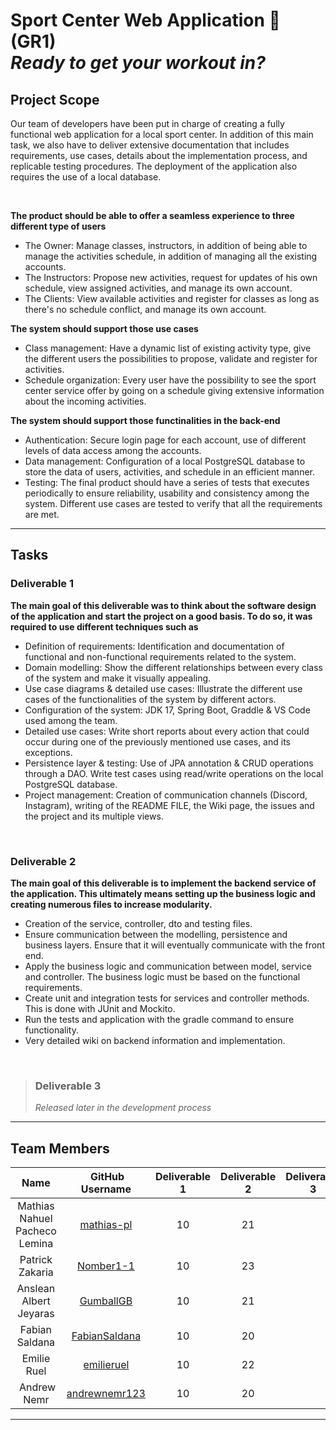 # Sport Center Web Application 💪 (GR1) <br> _Ready to get your workout in?_

## Project Scope
Our team of developers have been put in charge of creating a fully functional web application for a local sport center. In addition of this main task, we also have to deliver extensive documentation that includes requirements, use cases, details about the implementation process, and replicable testing procedures. The deployment of the application also requires the use of a local database.

<br>

**The product should be able to offer a seamless experience to three different type of users**
* The Owner: Manage classes, instructors, in addition of being able to manage the activities schedule, in addition of managing all the existing accounts.
* The Instructors: Propose new activities, request for updates of his own schedule, view assigned activities, and manage its own account.
* The Clients: View available activities and register for classes as long as there's no schedule conflict, and manage its own account.

**The system should support those use cases**
* Class management: Have a dynamic list of existing activity type, give the different users the possibilities to propose, validate and register for activities.
* Schedule organization: Every user have the possibility to see the sport center service offer by going on a schedule giving extensive information about the incoming activities.

**The system should support those functinalities in the back-end**
* Authentication: Secure login page for each account, use of different levels of data access among the accounts.
* Data management: Configuration of a local PostgreSQL database to store the data of users, activities, and schedule in an efficient manner.
* Testing: The final product should have a series of tests that executes periodically to ensure reliability, usability and consistency among the system. Different use cases are tested to verify that all the requirements are met.

***

## Tasks
### Deliverable 1
**The main goal of this deliverable was to think about the software design of the application and start the project on a good basis. To do so, it was required to use different techniques such as**
* Definition of requirements: Identification and documentation of functional and non-functional requirements related to the system.
* Domain modelling: Show the different relationships between every class of the system and make it visually appealing.
* Use case diagrams & detailed use cases: Illustrate the different use cases of the functionalities of the system by different actors.
* Configuration of the system: JDK 17, Spring Boot, Graddle & VS Code used among the team.
* Detailed use cases: Write short reports about every action that could occur during one of the previously mentioned use cases, and its exceptions.
* Persistence layer & testing: Use of JPA annotation & CRUD operations through a DAO. Write test cases using read/write operations on the local PostgreSQL database.
* Project management: Creation of communication channels (Discord, Instagram), writing of the README FILE, the Wiki page, the issues and the project and its multiple views.

<br>

### Deliverable 2
**The main goal of this deliverable is to implement the backend service of the application. This ultimately means setting up the business logic and creating numerous files to increase modularity.**
* Creation of the service, controller, dto and testing files.
* Ensure communication between the modelling, persistence and business layers. Ensure that it will eventually communicate with the front end.
* Apply the business logic and communication between model, service and controller. The business logic must be based on the functional requirements.
* Create unit and integration tests for services and controller methods. This is done with JUnit and Mockito.
* Run the tests and application with the gradle command to ensure functionality.
* Very detailed wiki on backend information and implementation.

<br>

> ### Deliverable 3
> *Released later in the development process*

***

## Team Members
| Name | GitHub Username| Deliverable 1 | Deliverable 2 | Deliverable 3 | Total Hours |
| :----: | :----------------:| :---: | :---: | :---: | :---: |
| Mathias Nahuel Pacheco Lemina |[mathias-pl](https://github.com/mathias-pl)| 10 | 21 | | |
| Patrick Zakaria |[Nomber1-1](https://github.com/Nomber1-1)| 10 | 23 | | |
| Anslean Albert Jeyaras |[GumballGB](https://github.com/GumballGB)| 10 | 21 | | |
| Fabian Saldana |[FabianSaldana](https://github.com/FabianSaldana)| 10 | 20 | | |
| Emilie Ruel |[emilieruel](https://github.com/emilieruel)| 10 | 22 | | |
| Andrew Nemr |[andrewnemr123](https://github.com/andrewnemr123)| 10 | 20 | | |

***
